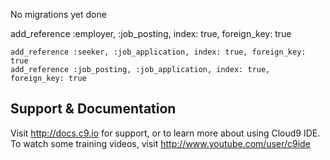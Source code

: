 
No migrations yet done



add_reference :employer, :job_posting, index: true, foreign_key: true

    add_reference :seeker, :job_application, index: true, foreign_key: true
    add_reference :job_posting, :job_application, index: true, foreign_key: true   



## Support & Documentation

Visit http://docs.c9.io for support, or to learn more about using Cloud9 IDE. 
To watch some training videos, visit http://www.youtube.com/user/c9ide
